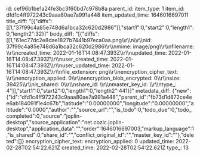 id: cef96b1be1a24fe3bc3f60bd7c978b8a
parent_id: 
item_type: 1
item_id: dfd1c4ff972243c9aaa80ae7a991a448
item_updated_time: 1646016697011
title_diff: "[{\"diffs\":[[1,\"37f99c4a85e748d6a1bca32c620d2986\"]],\"start1\":0,\"start2\":0,\"length1\":0,\"length2\":32}]"
body_diff: "[{\"diffs\":[[1,\"61ec77dc2e8dae1827b7441b97eca0aa.png\\\r\\\n\\\r\\\nid: 37f99c4a85e748d6a1bca32c620d2986\\\r\\\nmime: image/png\\\r\\\nfilename: \\\r\\\ncreated_time: 2022-01-16T14:08:47.393Z\\\r\\\nupdated_time: 2022-01-16T14:08:47.393Z\\\r\\\nuser_created_time: 2022-01-16T14:08:47.393Z\\\r\\\nuser_updated_time: 2022-01-16T14:08:47.393Z\\\r\\\nfile_extension: png\\\r\\\nencryption_cipher_text: \\\r\\\nencryption_applied: 0\\\r\\\nencryption_blob_encrypted: 0\\\r\\\nsize: 39425\\\r\\\nis_shared: 0\\\r\\\nshare_id: \\\r\\\nmaster_key_id: \\\r\\\ntype_: 4\"]],\"start1\":0,\"start2\":0,\"length1\":0,\"length2\":441}]"
metadata_diff: {"new":{"id":"dfd1c4ff972243c9aaa80ae7a991a448","parent_id":"fb73d1d872ce4ee6ab184091f1e4c67b","latitude":"0.00000000","longitude":"0.00000000","altitude":"0.0000","author":"","source_url":"","is_todo":0,"todo_due":0,"todo_completed":0,"source":"joplin-desktop","source_application":"net.cozic.joplin-desktop","application_data":"","order":1646016697003,"markup_language":1,"is_shared":0,"share_id":"","conflict_original_id":"","master_key_id":""},"deleted":[]}
encryption_cipher_text: 
encryption_applied: 0
updated_time: 2022-02-28T02:54:22.621Z
created_time: 2022-02-28T02:54:22.621Z
type_: 13